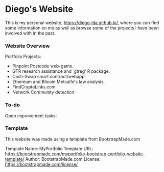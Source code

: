 # Diego's Website

This is my personal website, https://diego-lda.github.io/,  where you can find some information on me as well as browse some of the projects I have been involved with in the past.

### Website Overview

Portfolio Projects:

- Pinpoint Postcode web-game.
- GTR research assistance and `gtreg' R package.
- Cash-Swap smart contract/webapp
- Ethereum and Bitcoin Metcalfe's law analysis.
- FindCryptoLinks.com
- Network Community detection

### To-do

Open improvement tasks:




### Template

This website was made using a template from BootstrapMade.com

Template Name: MyPortfolio
Template URL: https://bootstrapmade.com/myportfolio-bootstrap-portfolio-website-template/
Author: BootstrapMade.com
License: https://bootstrapmade.com/license/

